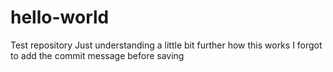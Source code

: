 # hello-world
Test repository
Just understanding a little bit further how this works
I forgot to add the commit message before saving
